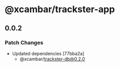 # @xcambar/trackster-app

## 0.0.2

### Patch Changes

- Updated dependencies [77bba2a]
  - @xcambar/trackster-db@0.2.0

